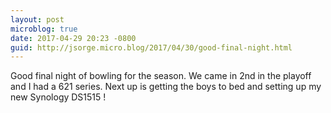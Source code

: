 ```yaml
---
layout: post
microblog: true
date: 2017-04-29 20:23 -0800
guid: http://jsorge.micro.blog/2017/04/30/good-final-night.html
---
```

Good final night of bowling for the season. We came in 2nd in the playoff and I had a 621 series. Next up is getting the boys to bed and setting up my new Synology DS1515 !
